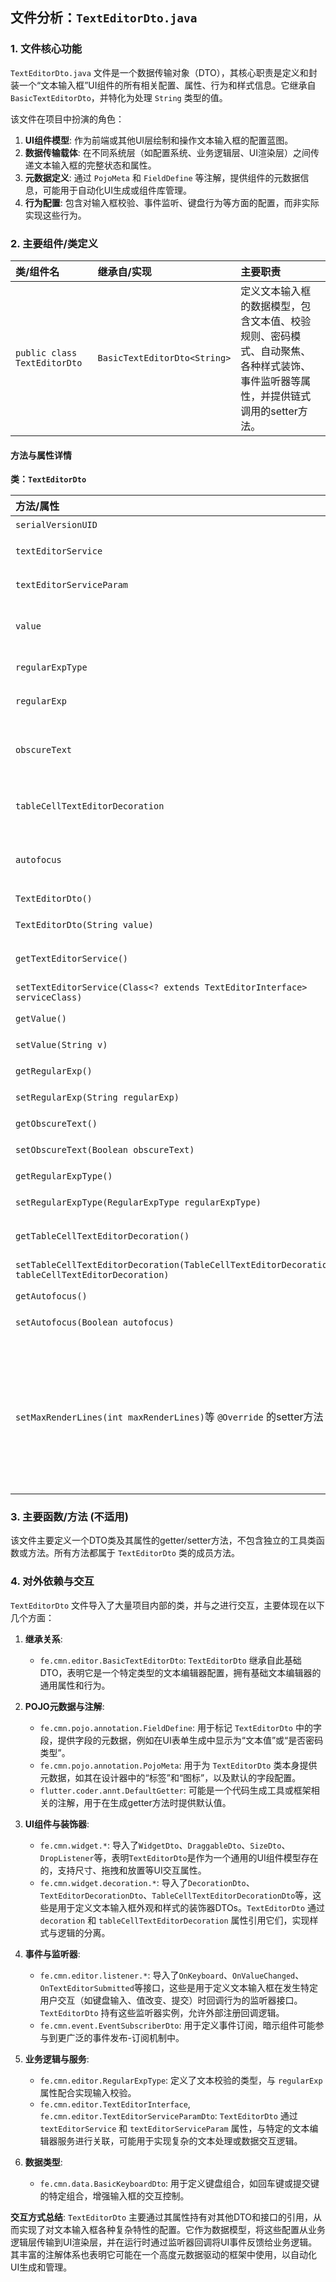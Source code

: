 ## 文件分析：`TextEditorDto.java`

### 1. 文件核心功能
`TextEditorDto.java` 文件是一个数据传输对象（DTO），其核心职责是定义和封装一个“文本输入框”UI组件的所有相关配置、属性、行为和样式信息。它继承自 `BasicTextEditorDto`，并特化为处理 `String` 类型的值。

该文件在项目中扮演的角色：
1. **UI组件模型**: 作为前端或其他UI层绘制和操作文本输入框的配置蓝图。
2. **数据传输载体**: 在不同系统层（如配置系统、业务逻辑层、UI渲染层）之间传递文本输入框的完整状态和属性。
3. **元数据定义**: 通过 `PojoMeta` 和 `FieldDefine` 等注解，提供组件的元数据信息，可能用于自动化UI生成或组件库管理。
4. **行为配置**: 包含对输入框校验、事件监听、键盘行为等方面的配置，而非实际实现这些行为。

### 2. 主要组件/类定义

| 类/组件名 | 继承自/实现 | 主要职责 |
| :--- | :--- | :--- |
| `public class TextEditorDto` | `BasicTextEditorDto<String>` | 定义文本输入框的数据模型，包含文本值、校验规则、密码模式、自动聚焦、各种样式装饰、事件监听器等属性，并提供链式调用的setter方法。 |

#### 方法与属性详情
**类：`TextEditorDto`**

| 方法/属性 | 类型 | 描述 |
| :--- | :--- | :--- |
| `serialVersionUID` | `long` | 类的序列化版本UID。 |
| `textEditorService` | `String` | 关联的文本编辑器服务名称。 |
| `textEditorServiceParam` | `TextEditorServiceParamDto` | 文本编辑器服务所需的参数。 |
| `value` | `String` | 输入框中当前显示的文本值。通过`@FieldDefine`标记为可配置字段。 |
| `regularExpType` | `RegularExpType` | 文本校验的类型，如失焦校验。 |
| `regularExp` | `String` | 用于文本校验的正则表达式字符串。 |
| `obscureText` | `Boolean` | 是否以密码形式（例如星号）显示文本，通过`@FieldDefine`标记为样式字段。 |
| `tableCellTextEditorDecoration` | `TableCellTextEditorDecorationDto` | 当输入框作为表格单元格的一部分时，其特有的样式装饰。 |
| `autofocus` | `Boolean` | 是否在加载时自动获取焦点，通过`@DefaultGetter("false")`指定默认值为`false`。 |
| `TextEditorDto()` | 构造函数 | 无参构造函数。 |
| `TextEditorDto(String value)` | 构造函数 | 带初始文本值的构造函数。 |
| `getTextEditorService()` | `String` | 获取文本编辑器服务名称。 |
| `setTextEditorService(Class<? extends TextEditorInterface> serviceClass)` | `TextEditorDto` | 设置文本编辑器服务类，支持链式调用。 |
| `getValue()` | `String` | 获取输入框当前文本值。 |
| `setValue(String v)` | `void` | 设置输入框文本值，覆盖父类方法。 |
| `getRegularExp()` | `String` | 获取正则表达式。 |
| `setRegularExp(String regularExp)` | `TextEditorDto` | 设置正则表达式，支持链式调用。 |
| `getObscureText()` | `Boolean` | 获取是否为密码类型。 |
| `setObscureText(Boolean obscureText)` | `TextEditorDto` | 设置是否为密码类型，支持链式调用。 |
| `getRegularExpType()` | `RegularExpType` | 获取校验类型。 |
| `setRegularExpType(RegularExpType regularExpType)` | `TextEditorDto` | 设置校验类型，支持链式调用。 |
| `getTableCellTextEditorDecoration()` | `TableCellTextEditorDecorationDto` | 获取表格单元格输入框装饰。 |
| `setTableCellTextEditorDecoration(TableCellTextEditorDecorationDto tableCellTextEditorDecoration)` | `TextEditorDto` | 设置表格单元格输入框装饰，支持链式调用。 |
| `getAutofocus()` | `Boolean` | 获取是否自动聚焦。 |
| `setAutofocus(Boolean autofocus)` | `TextEditorDto` | 设置是否自动聚焦，支持链式调用。 |
| `setMaxRenderLines(int maxRenderLines)`等 `@Override` 的setter方法 | `TextEditorDto` | 覆盖父类 `BasicTextEditorDto` 中的各种setter方法，并返回 `TextEditorDto` 实例，以支持链式调用。这些方法包括设置渲染行数、辅助文本、提示文本、前后缀文本/图标/小部件、错误文本、键盘事件、提交事件等。 |

### 3. 主要函数/方法 (不适用)
该文件主要定义一个DTO类及其属性的getter/setter方法，不包含独立的工具类函数或方法。所有方法都属于 `TextEditorDto` 类的成员方法。

### 4. 对外依赖与交互

`TextEditorDto` 文件导入了大量项目内部的类，并与之进行交互，主要体现在以下几个方面：

1.  **继承关系**:
    *   `fe.cmn.editor.BasicTextEditorDto`: `TextEditorDto` 继承自此基础DTO，表明它是一个特定类型的文本编辑器配置，拥有基础文本编辑器的通用属性和行为。

2.  **POJO元数据与注解**:
    *   `fe.cmn.pojo.annotation.FieldDefine`: 用于标记 `TextEditorDto` 中的字段，提供字段的元数据，例如在UI表单生成中显示为“文本值”或“是否密码类型”。
    *   `fe.cmn.pojo.annotation.PojoMeta`: 用于为 `TextEditorDto` 类本身提供元数据，如其在设计器中的“标签”和“图标”，以及默认的字段配置。
    *   `flutter.coder.annt.DefaultGetter`: 可能是一个代码生成工具或框架相关的注解，用于在生成getter方法时提供默认值。

3.  **UI组件与装饰器**:
    *   `fe.cmn.widget.*`: 导入了`WidgetDto`、`DraggableDto`、`SizeDto`、`DropListener`等，表明`TextEditorDto`是作为一个通用的UI组件模型存在的，支持尺寸、拖拽和放置等UI交互属性。
    *   `fe.cmn.widget.decoration.*`: 导入了`DecorationDto`、`TextEditorDecorationDto`、`TableCellTextEditorDecorationDto`等，这些是用于定义文本输入框外观和样式的装饰器DTOs。`TextEditorDto` 通过 `decoration` 和 `tableCellTextEditorDecoration` 属性引用它们，实现样式与逻辑的分离。

4.  **事件与监听器**:
    *   `fe.cmn.editor.listener.*`: 导入了`OnKeyboard`、`OnValueChanged`、`OnTextEditorSubmitted`等接口，这些是用于定义文本输入框在发生特定用户交互（如键盘输入、值改变、提交）时回调行为的监听器接口。`TextEditorDto` 持有这些监听器实例，允许外部注册回调逻辑。
    *   `fe.cmn.event.EventSubscriberDto`: 用于定义事件订阅，暗示组件可能参与到更广泛的事件发布-订阅机制中。

5.  **业务逻辑与服务**:
    *   `fe.cmn.editor.RegularExpType`: 定义了文本校验的类型，与 `regularExp` 属性配合实现输入校验。
    *   `fe.cmn.editor.TextEditorInterface`, `fe.cmn.editor.TextEditorServiceParamDto`: `TextEditorDto` 通过 `textEditorService` 和 `textEditorServiceParam` 属性，与特定的文本编辑器服务进行关联，可能用于实现复杂的文本处理或数据交互逻辑。

6.  **数据类型**:
    *   `fe.cmn.data.BasicKeyboardDto`: 用于定义键盘组合，如回车键或提交键的特定组合，增强输入框的交互控制。

**交互方式总结**:
`TextEditorDto` 主要通过其属性持有对其他DTO和接口的引用，从而实现了对文本输入框各种复杂特性的配置。它作为数据模型，将这些配置从业务逻辑层传输到UI渲染层，并在运行时通过监听器回调将UI事件反馈给业务逻辑。其丰富的注解体系也表明它可能在一个高度元数据驱动的框架中使用，以自动化UI生成和管理。

